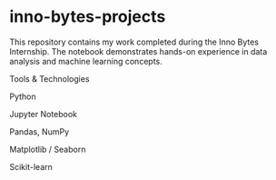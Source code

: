 # inno-bytes-projects
This repository contains my work completed during the Inno Bytes Internship.
The notebook demonstrates hands-on experience in data analysis and machine learning concepts.

Tools & Technologies

 Python

 Jupyter Notebook

 Pandas, NumPy

 Matplotlib / Seaborn

 Scikit-learn

 
